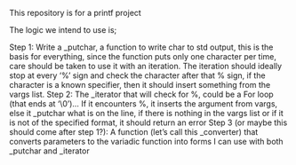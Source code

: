 This repository is for a printf project

The logic we intend to use is;

Step 1: Write a _putchar, a function to write char to std output, this is the basis for everything, since the function puts only one character per time, care should be taken to use it with an iteration.
The iteration should ideally stop at every ‘%’ sign and check the character after that % sign, if the character is a known specifier, then it should insert something from the vargs list.
Step 2: The _iterator that will check for %, could be a For loop (that ends at ‘\0’)…
If it encounters %, it inserts the argument from vargs, else it _putchar what is on the line, if there is nothing in the vargs list or if it is not of the specified format, it should return an error
Step 3 (or maybe this should come after step 1?): A function (let’s call this _converter) that converts parameters to the variadic function into forms I can use with both _putchar and _iterator

